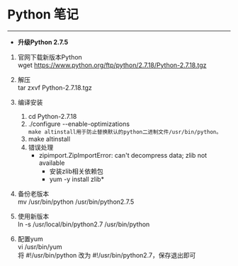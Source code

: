 # Python 笔记
----
 - **升级Python 2.7.5**
1. 官网下载新版本Python   
wget https://www.python.org/ftp/python/2.7.18/Python-2.7.18.tgz   
2. 解压   
tar zxvf Python-2.7.18.tgz   
3. 编译安装   
	1. cd Python-2.7.18   
	2. ./configure --enable-optimizations   
	```make altinstall用于防止替换默认的python二进制文件/usr/bin/python。```   
	3. make altinstall   
	4. 错误处理
		* zipimport.ZipImportError: can't decompress data; zlib not available
			* 安装zlib相关依赖包
			* yum -y install zlib* 

4. 备份老版本   
mv /usr/bin/python /usr/bin/python2.7.5   
5. 使用新版本   
ln -s /usr/local/bin/python2.7 /usr/bin/python   
6. 配置yum   
vi /usr/bin/yum   
将 #!/usr/bin/python 改为 #!/usr/bin/python2.7，保存退出即可   

